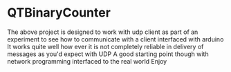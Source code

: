 # QTBinaryCounter
The above project is designed to work with  udp client as part of an experiment  to see how to communicate with a 
client interfaced with arduino 
It works quite well how ever it is not completely reliable in delivery of messages  as you'd expect with UDP 
A good starting point though with  network  programming interfaced to the real world 
Enjoy 

